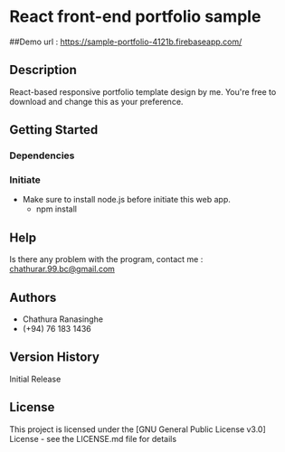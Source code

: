 # React front-end portfolio sample

##Demo url : https://sample-portfolio-4121b.firebaseapp.com/

## Description

React-based responsive portfolio template design by me. You're free to download and change this as your preference.

## Getting Started

### Dependencies

### Initiate

* Make sure to install node.js before initiate this web app.
     * npm install 

## Help

Is there any problem with the program, contact me : chathurar.99.bc@gmail.com

## Authors

* Chathura Ranasinghe
* (+94) 76 183 1436

## Version History

Initial Release

## License

This project is licensed under the [GNU General Public License v3.0] License - see the LICENSE.md file for details

